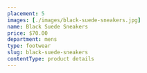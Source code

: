 ```yaml
---
placement: 5
images: [./images/black-suede-sneakers.jpg]
name: Black Suede Sneakers
price: $70.00
department: mens
type: footwear
slug: black-suede-sneakers
contentType: product details
---
```

